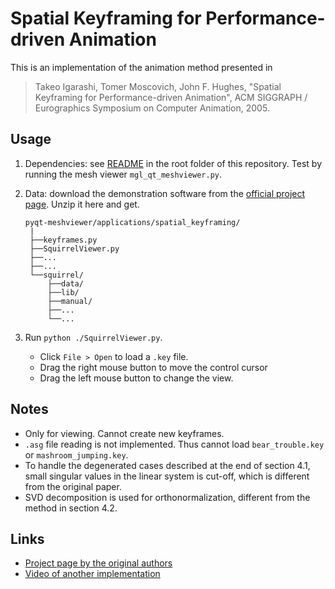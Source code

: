 # Spatial Keyframing for Performance-driven Animation

This is an implementation of the animation method presented in

> Takeo Igarashi, Tomer Moscovich, John F. Hughes, "Spatial Keyframing for Performance-driven Animation", ACM SIGGRAPH / Eurographics Symposium on Computer Animation, 2005.


## Usage

1. Dependencies: see [README](../../) in the root folder of this repository. Test by running the mesh viewer ```mgl_qt_meshviewer.py```.
2. Data: download the demonstration software from the [official project page](https://www-ui.is.s.u-tokyo.ac.jp/~takeo/research/squirrel/index.html). Unzip it here and get.

    ```
    pyqt-meshviewer/applications/spatial_keyframing/
     |
     ├──keyframes.py
     ├──SquirrelViewer.py
     ├──...
     ├──...
     └──squirrel/
         ├──data/
         ├──lib/
         ├──manual/
         ├──...
         └──...
    ```

3. Run ```python ./SquirrelViewer.py```.
    * Click ```File > Open``` to load a ```.key``` file.
    * Drag the right mouse button to move the control cursor
    * Drag the left mouse button to change the view.


## Notes

* Only for viewing. Cannot create new keyframes.
* ```.asg``` file reading is not implemented. Thus cannot load ```bear_trouble.key``` or ```mashroom_jumping.key```.
* To handle the degenerated cases described at the end of section 4.1, small singular values in the linear system is cut-off, which is different from the original paper.
* SVD decomposition is used for orthonormalization, different from the method in section 4.2.


## Links

* [Project page by the original authors](https://www-ui.is.s.u-tokyo.ac.jp/~takeo/research/squirrel/index.html)
* [Video of another implementation](https://youtu.be/eJ9Pt6R-ank)

